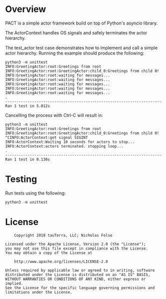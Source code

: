 
# Overview

PACT is a simple actor framework build on top of Python's
asyncio library.

The ActorContext handles OS signals and safely terminates the actor hierarchy.

The test_actor test case demonstrates how to implement
and call a simple actor hierarchy. Running the example
should produce the following:

    python3 -m unittest
    INFO:GreetingActor:root:Greetings from root
    INFO:GreetingActor:root:GreetingActor:child_0:Greetings from child 0!
    INFO:GreetingActor:root:waiting for messages...
    INFO:GreetingActor:root:waiting for messages...
    INFO:GreetingActor:root:waiting for messages...
    INFO:GreetingActor:root:waiting for messages...
    INFO:GreetingActor:root:waiting for messages...
    .
    ----------------------------------------------------------------------
    Ran 1 test in 5.012s

Cancelling the process with Ctrl-C will result in:

    python3 -m unittest
    INFO:GreetingActor:root:Greetings from root
    INFO:GreetingActor:root:GreetingActor:child_0:Greetings from child 0!
    ^CINFO:ActorContext:got signal SIGINT
    INFO:ActorContext:Waiting 10 seconds for actors to stop...
    INFO:ActorContext:actors terminated. stopping loop...
    .
    ----------------------------------------------------------------------
    Ran 1 test in 0.130s

# Testing

Run tests using the following:

    python3 -m unittest

# License

        Copyright 2018 tauTerra, LLC; Nicholas Folse

    Licensed under the Apache License, Version 2.0 (the "License");
    you may not use this file except in compliance with the License.
    You may obtain a copy of the License at

        http://www.apache.org/licenses/LICENSE-2.0

    Unless required by applicable law or agreed to in writing, software
    distributed under the License is distributed on an "AS IS" BASIS,
    WITHOUT WARRANTIES OR CONDITIONS OF ANY KIND, either express or implied.
    See the License for the specific language governing permissions and
    limitations under the License.
